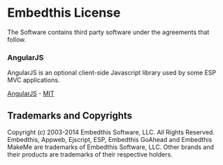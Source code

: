 Embedthis License
===

The Software contains third party software under the agreements that follow.

### AngularJS

AngularJS is an optional client-side Javascript library used by some ESP MVC
applications.

[AngularJS](http://angularjs.org) - [MIT](http://opensource.org/licenses/MIT)


Trademarks and Copyrights
---
Copyright (c) 2003-2014 Embedthis Software, LLC. All Rights Reserved.
Embedthis, Appweb, Ejscript, ESP, Embedthis GoAhead and Embedthis MakeMe
are trademarks of Embedthis Software, LLC. Other brands and their products
are trademarks of their respective holders.
